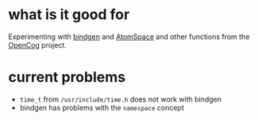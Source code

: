# what is it good for
Experimenting with [bindgen](https://crates.io/crates/bindgen) and [AtomSpace](https://github.com/opencog/atomspace) and other functions from the [OpenCog](https://github.com/opencog) project.

# current problems
* `time_t` from `/usr/include/time.h` does not work with bindgen
* bindgen has problems with the `namespace` concept
